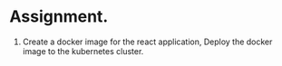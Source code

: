 # Assignment.
1. Create a docker image for the react application, Deploy the docker image to the kubernetes cluster.
